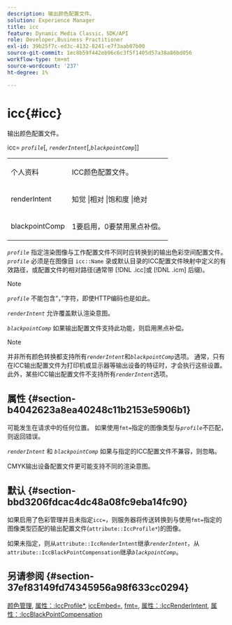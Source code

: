 ```yaml
---
description: 输出颜色配置文件。
solution: Experience Manager
title: icc
feature: Dynamic Media Classic，SDK/API
role: Developer,Business Practitioner
exl-id: 39b25f7c-ed3c-4132-8241-e7f3aab07b00
source-git-commit: 1ec8b59f442eb96c6c3f5f1405d57a38a86bd056
workflow-type: tm+mt
source-wordcount: '237'
ht-degree: 1%

---
```


# icc{#icc}

输出颜色配置文件。

icc= *`profile`*[, *`renderIntent`*[,*`blackpointComp`*]]

<table id="simpletable_DF1914FD351E4F2BA61372A52F0CFFBF"> 
 <tr class="strow"> 
  <td class="stentry"> <p><span class="codeph"> <span class="varname"> 个人资料</span></span> </p></td> 
  <td class="stentry"> <p>ICC颜色配置文件。 </p></td> 
 </tr> 
 <tr class="strow"> 
  <td class="stentry"> <p><span class="codeph"> <span class="varname"> renderIntent  </span> </span> </p></td> 
  <td class="stentry"> <p>知觉 |相对 |饱和度 |绝对 </p></td> 
 </tr> 
 <tr class="strow"> 
  <td class="stentry"> <p><span class="codeph"> <span class="varname"> blackpointComp</span> </span> </p></td> 
  <td class="stentry"> <p>1要启用，0要禁用黑点补偿。 </p></td> 
 </tr> 
</table>

*`profile`* 指定渲染图像与工作配置文件不同时应转换到的输出色彩空间配置文件。*`profile`* 必须是在图像目 `icc::Name` 录或默认目录的ICC配置文件映射中定义的有效路径，或配置文件的相对路径(通常带 [!DNL .icc]或 [!DNL .icm] 后缀)。

>[!NOTE]
>
>*`profile`* 不能包含“，”字符，即使HTTP编码也是如此。

*`renderIntent`* 允许覆盖默认渲染意图。

*`blackpointComp`* 如果输出配置文件支持此功能，则启用黑点补偿。

>[!NOTE]
>
>并非所有颜色转换都支持所有&#x200B;*`renderIntent`*&#x200B;和&#x200B;*`blackpointComp`*&#x200B;选项。 通常，只有在ICC输出配置文件为打印机或显示器等输出设备的特征时，才会执行这些设置。 此外，某些ICC输出配置文件不支持所有&#x200B;*`renderIntent`*&#x200B;选项。

## 属性 {#section-b4042623a8ea40248c11b2153e5906b1}

可能发生在请求中的任何位置。 如果使用`fmt=`指定的图像类型与&#x200B;*`profile`*&#x200B;不匹配，则返回错误。

*`renderIntent`* 和 *`blackpointComp`* 如果与指定的ICC配置文件不兼容，则忽略。

CMYK输出设备配置文件更可能支持不同的渲染意图。

## 默认 {#section-bbd3206fdcac4dc48a08fc9eba14fc90}

如果启用了色彩管理并且未指定`icc=`，则服务器将传送转换到与使用`fmt=`指定的图像类型匹配的输出配置文件(`attribute::IccProfile*`)的图像。

如果未指定，则从`attribute::IccRenderIntent`继承&#x200B;*`renderIntent`*，从`attribute::IccBlackPointCompensation`继承&#x200B;*`blackpointComp`*。

## 另请参阅 {#section-37ef83149fd74345956a98f633cc0294}

[颜色管理](../../../../../ir-api/http-protocol/image-rendering-api-ref/c-ir-http-protocol-ref/c-ir-http-protocol-syntax-and-features/c-ir-color-management.md#concept-7bac7c2c41be42c1b301eae80abe6b8d),  [属性：:IccProfile*](../../../../../ir-api/material-cat/image-rendering-api-ref/c-ir-material-catalog/c-ir-attributes-reference/r-ir-iccprofilecmyk.md#reference-55aead2d924847ffbd1be4c46add7127),  [iccEmbed=](../../../../../ir-api/http-protocol/image-rendering-api-ref/c-ir-http-protocol-ref/c-ir-http-protocol-command-reference/r-ir-iccembed.md#reference-47a433138c7c4b29b9b29871b2491a7f),  [fmt=](../../../../../ir-api/http-protocol/image-rendering-api-ref/c-ir-http-protocol-ref/c-ir-http-protocol-command-reference/r-ir-fmt.md#reference-4c743f67d56b47c5b774fcc900ff758c),  [属性：:IccRenderIntent](../../../../../ir-api/material-cat/image-rendering-api-ref/c-ir-material-catalog/c-ir-attributes-reference/r-ir-iccrenderintent.md#reference-3b80b7a4c25545a593c5076f318b5c40),  [属性：:IccBlackPointCompensation](../../../../../ir-api/material-cat/image-rendering-api-ref/c-ir-material-catalog/c-ir-attributes-reference/r-ir-iccblackpointcompensation.md#reference-d939b0cdf6564baaa88deb1059e3b7f0)

